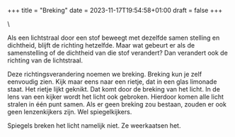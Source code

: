 +++
title = "Breking"
date = 2023-11-17T19:54:58+01:00
draft = false
+++

\

Als een lichtstraal door een stof beweegt met dezelfde samen stelling en
dichtheid, blijft de richting hetzelfde. Maar wat gebeurt er als de
samenstelling of de dichtheid van die stof verandert? Dan verandert ook
de richting van de lichtstraal.

Deze richtingsverandering noemen we breking. Breking kun je zelf
eenvoudig zien. Kijk maar eens naar een rietje, dat in een glas limonade
staat. Het rietje lijkt geknikt. Dat komt door de breking van het licht.
In de lens van een kijker wordt het licht ook gebroken. Hierdoor komen
alle licht stralen in één punt samen. Als er geen breking zou bestaan,
zouden er ook geen lenzenkijkers zijn. Wel spiegelkijkers.

Spiegels breken het licht namelijk niet. Ze weerkaatsen het.
